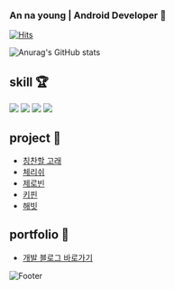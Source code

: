 ### An na young | Android Developer 👋

[![Hits](https://hits.seeyoufarm.com/api/count/incr/badge.svg?url=https%3A%2F%2Fgithub.com%2Fny2060&count_bg=%23A6DFD1&title_bg=%23943EBE&icon=&icon_color=%23E7E7E7&title=hits&edge_flat=true)](https://hits.seeyoufarm.com)

![Anurag's GitHub stats](https://github-readme-stats.vercel.app/api?username=ny2060&show_icons=true&theme=tokyonight)


## skill 🏆

<img src="https://img.shields.io/badge/Kotlin-7F52FF?style=flat-square&logo=Kotlin&logoColor=white"/> <img src="https://img.shields.io/badge/Java-007396?style=flat-square&logo=Java&logoColor=white"/>
<img src="https://img.shields.io/badge/Python-3776AB?style=flat-square&logo=Python&logoColor=white"/>
<img src="https://img.shields.io/badge/C++-00599C?style=flat-square&logo=C++&logoColor=white"/>


## project 🏅

- [칭찬할 고래](https://quickest-snap-0bc.notion.site/click-4ec45821d4034702aad9738094eb8f45)
- [체리쉬](https://quickest-snap-0bc.notion.site/Cherish-click-4de55551d5ee46489271d78e484c37b7)
- [제로빈](https://quickest-snap-0bc.notion.site/Zerobin-click-ecad6d38dbfc4a8fb25b1cc2b793e53f)
- [키핀](https://quickest-snap-0bc.notion.site/Keepin-click-6e058ea8c74e49ba867ee6878b36ea1f)
- [해빗](https://quickest-snap-0bc.notion.site/Havit-click-39fa9803bc6842bd87d071c2120e72dc)


## portfolio 💎

- [개발 블로그 바로가기](https://nayoung-develop.tistory.com/)


![Footer](https://capsule-render.vercel.app/api?type=waving&color=auto&height=200&section=footer)

<!--
**ny2060/ny2060** is a ✨ _special_ ✨ repository because its `README.md` (this file) appears on your GitHub profile.

Here are some ideas to get you started:

- 🔭 I’m currently working on ...
- 🌱 I’m currently learning ...
- 👯 I’m looking to collaborate on ...
- 🤔 I’m looking for help with ...
- 💬 Ask me about ...
- 📫 How to reach me: ...
- 😄 Pronouns: ...
- ⚡ Fun fact: ...
-->
